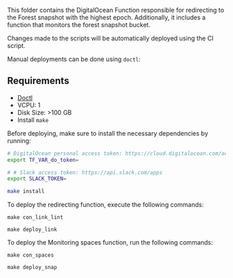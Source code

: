 This folder contains the DigitalOcean Function responsible for redirecting to the Forest snapshot with the highest epoch. Additionally, it includes a function that monitors the forest snapshot bucket.

Changes made to the scripts will be automatically deployed using the CI script.

Manual deployments can be done using `doctl`:

## Requirements
- [Doctl](https://docs.digitalocean.com/reference/doctl/how-to/install/) 
- VCPU: 1
- Disk Size: >100 GB
- Install `make`

Before deploying, make sure to install the necessary dependencies by running:

```bash
# DigitalOcean personal access token: https://cloud.digitalocean.com/account/api/tokens
export TF_VAR_do_token=

# # Slack access token: https://api.slack.com/apps
export SLACK_TOKEN=

make install
```

To deploy the redirecting function, execute the following commands:

```
make con_link_lint

make deploy_link
```

To deploy the Monitoring spaces function, run the following commands:

```
make con_spaces

make deploy_snap
```